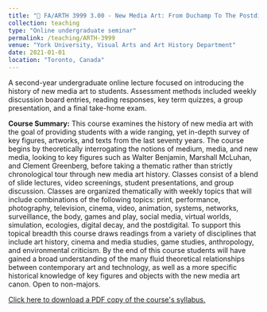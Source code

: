 ```yaml
---
title: "💽 FA/ARTH 3999 3.00 - New Media Art: From Duchamp To The Postdigital"
collection: teaching
type: "Online undergraduate seminar"
permalink: /teaching/ARTH-3999
venue: "York University, Visual Arts and Art History Department"
date: 2021-01-01
location: "Toronto, Canada"
---
```


A second-year undergraduate online lecture focused on introducing the history of new media art to students. Assessment methods included weekly discussion board entries, reading responses, key term quizzes, a group presentation, and a final take-home exam.

<b>Course Summary:</b> This course examines the history of new media art with the goal of providing students with a wide ranging, yet in-depth survey of key figures, artworks, and texts from the last seventy years. The course begins by theoretically interrogating the notions of medium, media, and new media, looking to key figures such as Walter Benjamin, Marshall McLuhan, and Clement Greenberg, before taking a thematic rather than strictly chronological tour through new media art history. Classes consist of a blend of slide lectures, video screenings, student presentations, and group discussion. Classes are organized thematically with weekly topics that will include combinations of the following topics: print, performance, photography, television, cinema, video, animation, systems, networks, surveillance, the body, games and play, social media, virtual worlds, simulation, ecologies, digital decay, and the postdigital. To support this topical breadth this course draws readings from a variety of disciplines that include art history, cinema and media studies, game studies, anthropology, and environmental criticism. By the end of this course students will have gained a broad understanding of the many fluid theoretical relationships between contemporary art and technology, as well as a more specific historical knowledge of key figures and objects with the new media art canon. Open to non-majors.

[Click here to download a PDF copy of the course's syllabus.](arbailey2297.github.io/files/ARTH3999.pdf)
